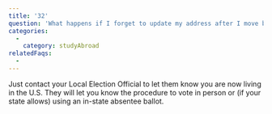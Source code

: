 ```yaml
---
title: '32'
question: 'What happens if I forget to update my address after I move back to the US and I get an overseas ballot?'
categories:
  - 
    category: studyAbroad
relatedFaqs:
  - 
---
```

Just contact your Local Election Official to let them know you are now living in the U.S. They will let you know the procedure to vote in person or (if your state allows) using an in-state absentee ballot. 
